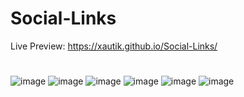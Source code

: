 # Social-Links
Live Preview: https://xautik.github.io/Social-Links/
#
![image](https://github.com/xautik/Social-Links/assets/106868727/6f43866c-6126-4306-a96b-8c158b7cdaa2)
![image](https://github.com/xautik/Social-Links/assets/106868727/7ded8a73-6fb7-48b4-89be-07743cb37fee)
![image](https://github.com/xautik/Social-Links/assets/106868727/d747d38b-4c5a-4dae-a801-116277b6a3c5)
![image](https://github.com/xautik/Social-Links/assets/106868727/1fc2fcfe-d451-4e08-a864-6a30ef655bd0)
![image](https://github.com/xautik/Social-Links/assets/106868727/7bc868d7-464a-44fa-a500-bd1aa273fd87)
![image](https://github.com/xautik/Social-Links/assets/106868727/97001954-4cea-4c98-ac9c-e1fa64b5a453)



